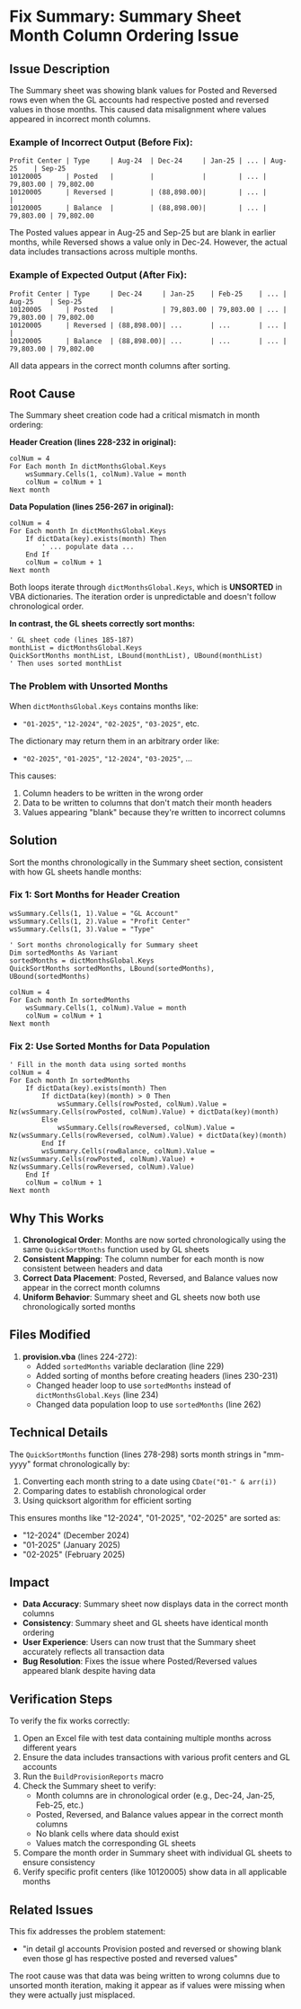 # Fix Summary: Summary Sheet Month Column Ordering Issue

## Issue Description

The Summary sheet was showing blank values for Posted and Reversed rows even when the GL accounts had respective posted and reversed values in those months. This caused data misalignment where values appeared in incorrect month columns.

### Example of Incorrect Output (Before Fix):

```
Profit Center | Type     | Aug-24  | Dec-24     | Jan-25 | ... | Aug-25    | Sep-25
10120005      | Posted   |         |            |        | ... | 79,803.00 | 79,802.00
10120005      | Reversed |         | (88,898.00)|        | ... |           |
10120005      | Balance  |         | (88,898.00)|        | ... | 79,803.00 | 79,802.00
```

The Posted values appear in Aug-25 and Sep-25 but are blank in earlier months, while Reversed shows a value only in Dec-24. However, the actual data includes transactions across multiple months.

### Example of Expected Output (After Fix):

```
Profit Center | Type     | Dec-24     | Jan-25    | Feb-25    | ... | Aug-25    | Sep-25
10120005      | Posted   |            | 79,803.00 | 79,803.00 | ... | 79,803.00 | 79,802.00
10120005      | Reversed | (88,898.00)| ...       | ...       | ... |           |
10120005      | Balance  | (88,898.00)| ...       | ...       | ... | 79,803.00 | 79,802.00
```

All data appears in the correct month columns after sorting.

## Root Cause

The Summary sheet creation code had a critical mismatch in month ordering:

**Header Creation (lines 228-232 in original):**
```vba
colNum = 4
For Each month In dictMonthsGlobal.Keys
    wsSummary.Cells(1, colNum).Value = month
    colNum = colNum + 1
Next month
```

**Data Population (lines 256-267 in original):**
```vba
colNum = 4
For Each month In dictMonthsGlobal.Keys
    If dictData(key).exists(month) Then
        ' ... populate data ...
    End If
    colNum = colNum + 1
Next month
```

Both loops iterate through `dictMonthsGlobal.Keys`, which is **UNSORTED** in VBA dictionaries. The iteration order is unpredictable and doesn't follow chronological order.

**In contrast, the GL sheets correctly sort months:**
```vba
' GL sheet code (lines 185-187)
monthList = dictMonthsGlobal.Keys
QuickSortMonths monthList, LBound(monthList), UBound(monthList)
' Then uses sorted monthList
```

### The Problem with Unsorted Months

When `dictMonthsGlobal.Keys` contains months like:
- `"01-2025"`, `"12-2024"`, `"02-2025"`, `"03-2025"`, etc.

The dictionary may return them in an arbitrary order like:
- `"02-2025"`, `"01-2025"`, `"12-2024"`, `"03-2025"`, ...

This causes:
1. Column headers to be written in the wrong order
2. Data to be written to columns that don't match their month headers
3. Values appearing "blank" because they're written to incorrect columns

## Solution

Sort the months chronologically in the Summary sheet section, consistent with how GL sheets handle months:

### Fix 1: Sort Months for Header Creation

```vba
wsSummary.Cells(1, 1).Value = "GL Account"
wsSummary.Cells(1, 2).Value = "Profit Center"
wsSummary.Cells(1, 3).Value = "Type"

' Sort months chronologically for Summary sheet
Dim sortedMonths As Variant
sortedMonths = dictMonthsGlobal.Keys
QuickSortMonths sortedMonths, LBound(sortedMonths), UBound(sortedMonths)

colNum = 4
For Each month In sortedMonths
    wsSummary.Cells(1, colNum).Value = month
    colNum = colNum + 1
Next month
```

### Fix 2: Use Sorted Months for Data Population

```vba
' Fill in the month data using sorted months
colNum = 4
For Each month In sortedMonths
    If dictData(key).exists(month) Then
        If dictData(key)(month) > 0 Then
            wsSummary.Cells(rowPosted, colNum).Value = Nz(wsSummary.Cells(rowPosted, colNum).Value) + dictData(key)(month)
        Else
            wsSummary.Cells(rowReversed, colNum).Value = Nz(wsSummary.Cells(rowReversed, colNum).Value) + dictData(key)(month)
        End If
        wsSummary.Cells(rowBalance, colNum).Value = Nz(wsSummary.Cells(rowPosted, colNum).Value) + Nz(wsSummary.Cells(rowReversed, colNum).Value)
    End If
    colNum = colNum + 1
Next month
```

## Why This Works

1. **Chronological Order**: Months are now sorted chronologically using the same `QuickSortMonths` function used by GL sheets
2. **Consistent Mapping**: The column number for each month is now consistent between headers and data
3. **Correct Data Placement**: Posted, Reversed, and Balance values now appear in the correct month columns
4. **Uniform Behavior**: Summary sheet and GL sheets now both use chronologically sorted months

## Files Modified

1. **provision.vba** (lines 224-272):
   - Added `sortedMonths` variable declaration (line 229)
   - Added sorting of months before creating headers (lines 230-231)
   - Changed header loop to use `sortedMonths` instead of `dictMonthsGlobal.Keys` (line 234)
   - Changed data population loop to use `sortedMonths` (line 262)

## Technical Details

The `QuickSortMonths` function (lines 278-298) sorts month strings in "mm-yyyy" format chronologically by:
1. Converting each month string to a date using `CDate("01-" & arr(i))`
2. Comparing dates to establish chronological order
3. Using quicksort algorithm for efficient sorting

This ensures months like "12-2024", "01-2025", "02-2025" are sorted as:
- "12-2024" (December 2024)
- "01-2025" (January 2025)
- "02-2025" (February 2025)

## Impact

- **Data Accuracy**: Summary sheet now displays data in the correct month columns
- **Consistency**: Summary sheet and GL sheets have identical month ordering
- **User Experience**: Users can now trust that the Summary sheet accurately reflects all transaction data
- **Bug Resolution**: Fixes the issue where Posted/Reversed values appeared blank despite having data

## Verification Steps

To verify the fix works correctly:

1. Open an Excel file with test data containing multiple months across different years
2. Ensure the data includes transactions with various profit centers and GL accounts
3. Run the `BuildProvisionReports` macro
4. Check the Summary sheet to verify:
   - Month columns are in chronological order (e.g., Dec-24, Jan-25, Feb-25, etc.)
   - Posted, Reversed, and Balance values appear in the correct month columns
   - No blank cells where data should exist
   - Values match the corresponding GL sheets
5. Compare the month order in Summary sheet with individual GL sheets to ensure consistency
6. Verify specific profit centers (like 10120005) show data in all applicable months

## Related Issues

This fix addresses the problem statement:
- "in detail gl accounts Provision posted and reversed or showing blank even those gl has respective posted and reversed values"

The root cause was that data was being written to wrong columns due to unsorted month iteration, making it appear as if values were missing when they were actually just misplaced.
